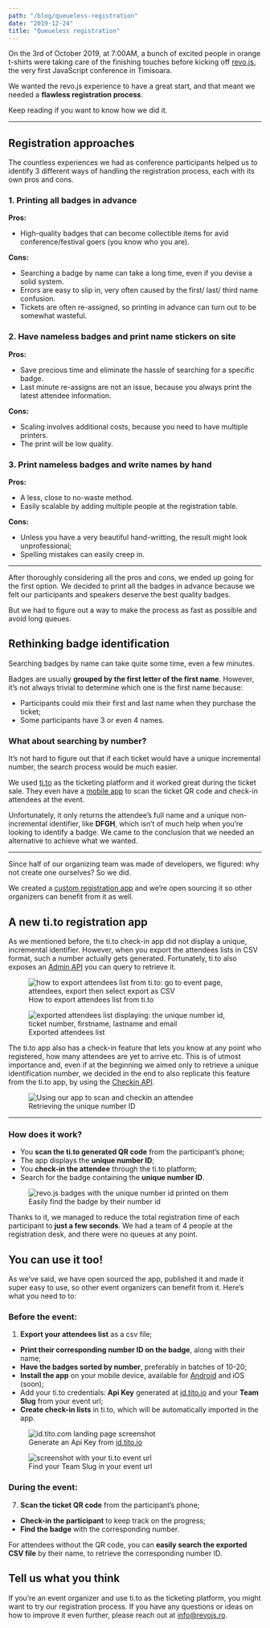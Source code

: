 ```yaml
---
path: "/blog/queueless-registration"
date: "2019-12-24"
title: "Queueless registration"
---
```


On the 3rd of October 2019, at 7:00AM, a bunch of excited people in orange t-shirts were taking care of the finishing touches before kicking off [revo.js](https://revojs.ro/2019), the very first JavaScript conference in Timisoara.

<!-- With just one hour left, the registration area was all prepped-up. The badges were strategically laid out for quick grabs and crew members had their phones fully charged for using our very own registration app. -->

We wanted the revo.js experience to have a great start, and that meant we needed a **flawless registration process**.

Keep reading if you want to know how we did it.

---

## Registration approaches

The countless experiences we had as conference participants helped us to identify 3 different ways of handling the registration process, each with its own pros and cons.

### 1. Printing all badges in advance

**Pros:**

- High-quality badges that can become collectible items for avid conference/festival goers (you know who you are).

**Cons:**

- Searching a badge by name can take a long time, even if you devise a solid system.
- Errors are easy to slip in, very often caused by the first/ last/ third name confusion.
- Tickets are often re-assigned, so printing in advance can turn out to be somewhat wasteful.

### 2. Have nameless badges and print name stickers on site

**Pros:**

- Save precious time and eliminate the hassle of searching for a specific badge.
- Last minute re-assigns are not an issue, because you always print the latest attendee information.

**Cons:**

- Scaling involves additional costs, because you need to have multiple printers.
- The print will be low quality.

### 3. Print nameless badges and write names by hand

**Pros:**

- A less, close to no-waste method.
- Easily scalable by adding multiple people at the registration table.

**Cons:**

- Unless you have a very beautiful hand-writting, the result might look unprofessional;
- Spelling mistakes can easily creep in.

---

After thoroughly considering all the pros and cons, we ended up going for the first option. We decided to print all the badges in advance because we felt our participants and speakers deserve the best quality badges.

But we had to figure out a way to make the process as fast as possible and avoid long queues.

## Rethinking badge identification

Searching badges by name can take quite some time, even a few minutes.

Badges are usually **grouped by the first letter of the first name**. However, it’s not always trivial to determine which one is the first name because:

- Participants could mix their first and last name when they purchase the ticket;
- Some participants have 3 or even 4 names.

### What about searching by number?

It’s not hard to figure out that if each ticket would have a unique incremental number, the search process would be much easier.

We used [ti.to](https://ti.to/) as the ticketing platform and it worked great during the ticket sale. They even have a [mobile app](https://ti.to/docs/checkins#use-the-ios-or-android-app) to scan the ticket QR code and check-in attendees at the event.

Unfortunately, it only returns the attendee’s full name and a unique non-incremental identifier, like **DFGH**, which isn’t of much help when you’re looking to identify a badge. We came to the conclusion that we needed an alternative to achieve what we wanted.

---

Since half of our organizing team was made of developers, we figured: why not create one ourselves? So we did.

We created a [custom registration app](https://github.com/tim-js/tito-registration) and we’re open sourcing it so other organizers can benefit from it as well.

## A new ti.to registration app

As we mentioned before, the ti.to check-in app did not display a unique, incremental identifier. However, when you export the attendees lists in CSV format, such a number actually gets generated. Fortunately, ti.to also exposes an [Admin API](https://ti.to/docs/api/admin/#tickets-get-a-ticket) you can query to retrieve it.

<figure>
  <img src="export-attendees-list.png" alt="how to export attendees list from ti.to: go to event page, attendees, export then select export as CSV"/>
  <figcaption>How to export attendees list from ti.to</figcaption>
</figure>

<figure>
  <img src="exported-attendees-list.png" alt="exported attendees list displaying: the unique number id, ticket number, firstname, lastname and email"/>
  <figcaption>Exported attendees list</figcaption>
</figure>

The ti.to app also has a check-in feature that lets you know at any point who registered, how many attendees are yet to arrive etc. This is of utmost importance and, even if at the beginning we aimed only to retrieve a unique identification number, we decided in the end to also replicate this feature from the ti.to app, by using the [Checkin API](https://ti.to/docs/api/checkin#check-ins-create-a-check-in).

<figure>
  <img src="participant-checkin.png" alt="Using our app to scan and checkin an attendee"/>
  <figcaption>Retrieving the unique number ID</figcaption>
</figure>

---

### How does it work?

- You **scan the ti.to generated QR code** from the participant’s phone;
- The app displays the **unique number ID**;
- You **check-in the attendee** through the ti.to platform;
- Search for the badge containing the **unique number ID**.

<figure>
  <img src="badges.png" alt="revo.js badges with the unique number id printed on them"/>
  <figcaption>Easily find the badge by their number id</figcaption>
</figure>

Thanks to it, we managed to reduce the total registration time of each participant to **just a few seconds**.
We had a team of 4 people at the registration desk, and there were no queues at any point.

## You can use it too!

As we’ve said, we have open sourced the app, published it and made it super easy to use, so other event organizers can benefit from it. Here’s what you need to to:

### Before the event:

1. **Export your attendees list** as a csv file; <screenshot>

- **Print their corresponding number ID on the badge**, along with their name; <img Simi>
- **Have the badges sorted by number**, preferably in batches of 10-20;
- **Install the app** on your mobile device, available for [Android](https://play.google.com/store/apps/details?id=com.revojs.registration) and iOS (soon);
- Add your ti.to credentials: **Api Key** generated at [id.tito.io](https://id.tito.io/api-access-tokens) and your **Team Slug** from your event url;
- **Create check-in lists** in ti.to, which will be automatically imported in the app.

<figure>
  <img src="api-key.png" alt="id.tito.com landing page screenshot"/>
  <figcaption>Generate an Api Key from <a href="https://id.tito.io" target="_blank" rel="noopener noreferrer">id.tito.io</a></figcaption>
</figure>

<figure>
  <img src="team-slug.png" alt="screenshot with your ti.to event url"/>
  <figcaption>Find your Team Slug in your event url</figcaption>
</figure>

### During the event:

7. **Scan the ticket QR code** from the participant’s phone;

- **Check-in the participant** to keep track on the progress;
- **Find the badge** with the corresponding number.

For attendees without the QR code, you can **easily search the exported CSV file** by their name, to retrieve the corresponding number ID.

## Tell us what you think

If you’re an event organizer and use ti.to as the ticketing platform, you might want to try our registration process. If you have any questions or ideas on how to improve it even further, please reach out at [info@revojs.ro](mailto:info@revojs.ro).

